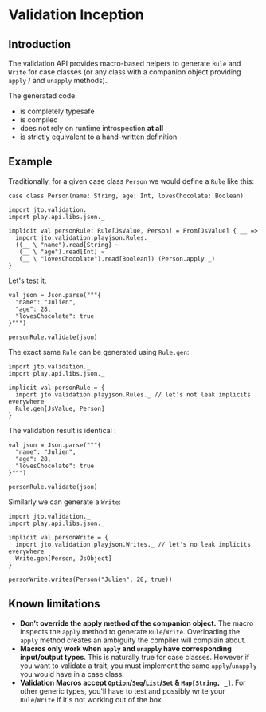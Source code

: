 # Validation Inception

## Introduction

The validation API provides macro-based helpers to generate `Rule` and `Write` for case classes (or any class with a companion object providing `apply` / and `unapply` methods).

The generated code:

- is completely typesafe
- is compiled
- does not rely on runtime introspection **at all**
- is strictly equivalent to a hand-written definition

## Example

Traditionally, for a given case class `Person` we would define a `Rule` like this:

```tut
case class Person(name: String, age: Int, lovesChocolate: Boolean)
```

```tut:silent
import jto.validation._
import play.api.libs.json._

implicit val personRule: Rule[JsValue, Person] = From[JsValue] { __ =>
  import jto.validation.playjson.Rules._
  ((__ \ "name").read[String] ~
   (__ \ "age").read[Int] ~
   (__ \ "lovesChocolate").read[Boolean]) (Person.apply _)
}
```

Let's test it:

```tut
val json = Json.parse("""{
  "name": "Julien",
  "age": 28,
  "lovesChocolate": true
}""")

personRule.validate(json)
```

The exact same `Rule` can be generated using `Rule.gen`:

```tut:silent
import jto.validation._
import play.api.libs.json._

implicit val personRule = {
  import jto.validation.playjson.Rules._ // let's not leak implicits everywhere
  Rule.gen[JsValue, Person]
}
```

The validation result is identical :

```tut
val json = Json.parse("""{
  "name": "Julien",
  "age": 28,
  "lovesChocolate": true
}""")

personRule.validate(json)
```

Similarly we can generate a `Write`:

```tut:silent
import jto.validation._
import play.api.libs.json._

implicit val personWrite = {
  import jto.validation.playjson.Writes._ // let's no leak implicits everywhere
  Write.gen[Person, JsObject]
}
```
```tut
personWrite.writes(Person("Julien", 28, true))
```

## Known limitations

 - **Don’t override the apply method of the companion object.** The macro inspects the `apply` method to generate `Rule`/`Write`. Overloading the `apply` method creates an ambiguity the compiler will complain about.
 - **Macros only work when `apply` and `unapply` have corresponding input/output types**. This is naturally true for case classes. However if you want to validate a trait, you must implement the same `apply`/`unapply` you would have in a case class.
 - **Validation Macros accept `Option`/`Seq`/`List`/`Set` & `Map[String, _]`**. For other generic types, you'll have to test and possibly write your `Rule`/`Write` if it's not working out of the box.
